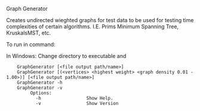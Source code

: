 Graph Generator 

Creates undirected wieghted graphs for test data to be used for testing time complexities of certain algorithms.
I.E. Prims Minimum Spanning Tree, KruskalsMST, etc.

To run in command:

In Windows:  Change directory to executable and 

        GraphGenerator [<file output path/name>]
        GraphGenerator [(<vertices> <highest weight> <graph density 0.01 - 1.00>)] [<file output path/name>]
        GraphGenerator -h 
        GraphGenerator -v
             Options:
               -h                 Show Help.
               -v                 Show Version